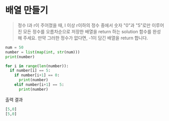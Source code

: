 # 배열 만들기
> 정수 l과 r이 주어졌을 때, l 이상 r이하의 정수 중에서 숫자 "0"과 "5"로만 이루어진 모든 정수를 오름차순으로 저장한 배열을 return 하는 solution 함수를 완성해 주세요.
만약 그러한 정수가 없다면, -1이 담긴 배열을 return 합니다.

> 
```python
num = 50
number = list(map(int, str(num)))
print(number)

for i in range(len(number)):
  if number[i] == 5:
    if number[i+1] == 0:
      print(number)
    elif number[i+1] == 5:
      print(number)
```

출력 결과
```python
[5,0]
[5,0]
```
